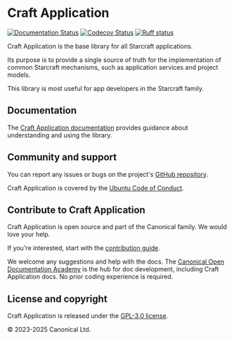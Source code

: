 # Craft Application

[![Documentation Status][rtd-badge]][rtd-latest]
[![Codecov Status][codecov-badge]][codecov-status]
[![Ruff status][ruff-badge]][ruff-site]

Craft Application is the base library for all Starcraft applications.

Its purpose is to provide a single source of truth for the implementation of
common Starcraft mechanisms, such as application services and project models.

This library is most useful for app developers in the Starcraft family.

## Documentation

The [Craft Application documentation][rtd-latest] provides guidance about
understanding and using the library.

## Community and support

You can report any issues or bugs on the project's [GitHub
repository](https://github.com/canonical/craft-application/issues).

Craft Application is covered by the [Ubuntu Code of
Conduct](https://ubuntu.com/community/ethos/code-of-conduct).

## Contribute to Craft Application

Craft Application is open source and part of the Canonical family. We would love
your help.

If you're interested, start with the [contribution guide](HACKING.md).

We welcome any suggestions and help with the docs. The [Canonical Open
Documentation Academy](https://github.com/canonical/open-documentation-academy)
is the hub for doc development, including Craft Application docs. No prior
coding experience is required.

## License and copyright

Craft Application is released under the [GPL-3.0 license](LICENSE).

© 2023-2025 Canonical Ltd.

[rtd-badge]: https://readthedocs.com/projects/canonical-craft-application/badge/?version=latest
[rtd-latest]: https://canonical-craft-application.readthedocs-hosted.com/en/latest/
[ruff-badge]: https://img.shields.io/endpoint?url=https://raw.githubusercontent.com/astral-sh/ruff/main/assets/badge/v2.json
[ruff-site]: https://github.com/astral-sh/ruff
[codecov-badge]: https://codecov.io/github/canonical/craft-application/coverage.svg?branch=master
[codecov-status]: https://codecov.io/github/canonical/craft-application?branch=master
